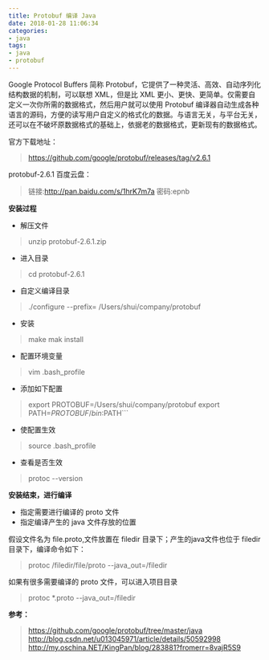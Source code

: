 ```yaml
---
title: Protobuf 编译 Java
date: 2018-01-28 11:06:34
categories:
- java
tags:
- java
- protobuf
---
```


Google Protocol Buffers 简称 Protobuf，它提供了一种灵活、高效、自动序列化结构数据的机制，可以联想 XML，但是比 XML 更小、更快、更简单。仅需要自定义一次你所需的数据格式，然后用户就可以使用 Protobuf 编译器自动生成各种语言的源码，方便的读写用户自定义的格式化的数据。与语言无关，与平台无关，还可以在不破坏原数据格式的基础上，依据老的数据格式，更新现有的数据格式。

<!-- more -->

官方下载地址：
> https://github.com/google/protobuf/releases/tag/v2.6.1

protobuf-2.6.1 百度云盘：
>链接:http://pan.baidu.com/s/1hrK7m7a  密码:epnb

**安装过程**

* 解压文件
> unzip protobuf-2.6.1.zip

* 进入目录
> cd protobuf-2.6.1

* 自定义编译目录
> ./configure --prefix= /Users/shui/company/protobuf

* 安装
>  make
>  mak install

* 配置环境变量
> vim .bash_profile

* 添加如下配置
> export PROTOBUF=/Users/shui/company/protobuf
> export PATH=$PROTOBUF/bin:$PATH```

* 使配置生效
> source .bash_profile

* 查看是否生效
> protoc --version

**安装结束，进行编译**

* 指定需要进行编译的 proto 文件
* 指定编译产生的 java 文件存放的位置

假设文件名为 file.proto,文件放置在 filedir 目录下；产生的java文件也位于 filedir 目录下，编译命令如下：

> protoc /filedir/file/proto --java_out=/filedir

如果有很多需要编译的 proto 文件，可以进入项目目录

>protoc *.proto --java_out=/filedir

**参考：**

> https://github.com/google/protobuf/tree/master/java
> http://blog.csdn.net/u013045971/article/details/50592998
> http://my.oschina.NET/KingPan/blog/283881?fromerr=8vajR5S9

